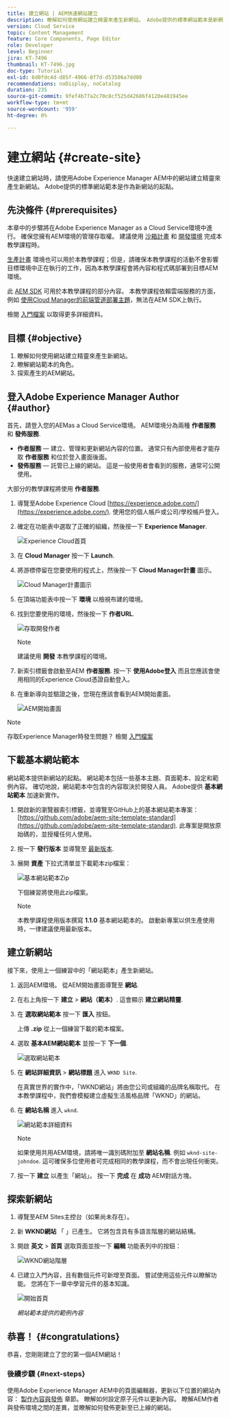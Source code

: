 ```yaml
---
title: 建立網站 | AEM快速網站建立
description: 瞭解如何使用網站建立精靈來產生新網站。 Adobe提供的標準網站範本是新網站的起點。
version: Cloud Service
topic: Content Management
feature: Core Components, Page Editor
role: Developer
level: Beginner
jira: KT-7496
thumbnail: KT-7496.jpg
doc-type: Tutorial
exl-id: 6d0fdc4d-d85f-4966-8f7d-d53506a7dd08
recommendations: noDisplay, noCatalog
duration: 235
source-git-commit: 9fef4b77a2c70c8cf525d42686f4120e481945ee
workflow-type: tm+mt
source-wordcount: '959'
ht-degree: 0%

---
```


# 建立網站 {#create-site}

快速建立網站時，請使用Adobe Experience Manager AEM中的網站建立精靈來產生新網站。 Adobe提供的標準網站範本是作為新網站的起點。

## 先決條件 {#prerequisites}

本章中的步驟將在Adobe Experience Manager as a Cloud Service環境中進行。 確保您擁有AEM環境的管理存取權。 建議使用 [沙箱計畫](https://experienceleague.adobe.com/docs/experience-manager-cloud-service/onboarding/getting-access/sandbox-programs/introduction-sandbox-programs.html) 和 [開發環境](https://experienceleague.adobe.com/docs/experience-manager-cloud-service/implementing/using-cloud-manager/manage-environments.html) 完成本教學課程時。

[生產計畫](https://experienceleague.adobe.com/docs/experience-manager-cloud-service/content/implementing/using-cloud-manager/programs/introduction-production-programs.html) 環境也可以用於本教學課程；但是，請確保本教學課程的活動不會影響目標環境中正在執行的工作，因為本教學課程會將內容和程式碼部署到目標AEM環境。

此 [AEM SDK](https://experienceleague.adobe.com/docs/experience-manager-learn/cloud-service/local-development-environment-set-up/aem-runtime.html) 可用於本教學課程的部分內容。 本教學課程依賴雲端服務的方面，例如 [使用Cloud Manager的前端管道部署主題](https://experienceleague.adobe.com/docs/experience-manager-learn/getting-started-wknd-tutorial-develop/site-template/theming.html)，無法在AEM SDK上執行。

檢閱 [入門檔案](https://experienceleague.adobe.com/docs/experience-manager-cloud-service/onboarding/home.html) 以取得更多詳細資料。

## 目標 {#objective}

1. 瞭解如何使用網站建立精靈來產生新網站。
1. 瞭解網站範本的角色。
1. 探索產生的AEM網站。

## 登入Adobe Experience Manager Author {#author}

首先，請登入您的AEMas a Cloud Service環境。 AEM環境分為兩種 **作者服務** 和 **發佈服務**.

* **作者服務**  — 建立、管理和更新網站內容的位置。 通常只有內部使用者才能存取 **作者服務** 和位於登入畫面後面。
* **發佈服務**  — 託管已上線的網站。 這是一般使用者會看到的服務，通常可公開使用。

大部分的教學課程將使用 **作者服務**.

1. 導覽至Adobe Experience Cloud [https://experience.adobe.com/](https://experience.adobe.com/). 使用您的個人帳戶或公司/學校帳戶登入。
1. 確定在功能表中選取了正確的組織，然後按一下 **Experience Manager**.

   ![Experience Cloud首頁](assets/create-site/experience-cloud-home-screen.png)

1. 在 **Cloud Manager** 按一下 **Launch**.
1. 將游標停留在您要使用的程式上，然後按一下 **Cloud Manager計畫** 圖示。

   ![Cloud Manager計畫圖示](assets/create-site/cloud-manager-program-icon.png)

1. 在頂端功能表中按一下 **環境** 以檢視布建的環境。

1. 找到您要使用的環境，然後按一下 **作者URL**.

   ![存取開發作者](assets/create-site/access-dev-environment.png)

   >[!NOTE]
   >
   >建議使用 **開發** 本教學課程的環境。

1. 新索引標籤會啟動至AEM **作者服務**. 按一下 **使用Adobe登入** 而且您應該會使用相同的Experience Cloud憑證自動登入。

1. 在重新導向並驗證之後，您現在應該會看到AEM開始畫面。

   ![AEM開始畫面](assets/create-site/aem-start-screen.png)

>[!NOTE]
>
> 存取Experience Manager時發生問題？ 檢閱 [入門檔案](https://experienceleague.adobe.com/docs/experience-manager-cloud-service/onboarding/home.html)

## 下載基本網站範本

網站範本提供新網站的起點。 網站範本包括一些基本主題、頁面範本、設定和範例內容。 確切地說，網站範本中包含的內容取決於開發人員。 Adobe提供 **基本網站範本** 加速新實作。

1. 開啟新的瀏覽器索引標籤，並導覽至GitHub上的基本網站範本專案： [https://github.com/adobe/aem-site-template-standard](https://github.com/adobe/aem-site-template-standard). 此專案是開放原始碼的，並授權任何人使用。
1. 按一下 **發行版本** 並導覽至 [最新版本](https://github.com/adobe/aem-site-template-standard/releases/latest).
1. 展開 **資產** 下拉式清單並下載範本zip檔案：

   ![基本網站範本Zip](assets/create-site/template-basic-zip-file.png)

   下個練習將使用此zip檔案。

   >[!NOTE]
   >
   > 本教學課程使用版本撰寫 **1.1.0** 基本網站範本的。 啟動新專案以供生產使用時，一律建議使用最新版本。

## 建立新網站

接下來，使用上一個練習中的「網站範本」產生新網站。

1. 返回AEM環境。 從AEM開始畫面導覽至 **網站**.
1. 在右上角按一下 **建立** > **網站（範本）**. 這會顯示 **建立網站精靈**.
1. 在 **選取網站範本** 按一下 **匯入** 按鈕。

   上傳 **.zip** 從上一個練習下載的範本檔案。

1. 選取 **基本AEM網站範本** 並按一下 **下一個**.

   ![選取網站範本](assets/create-site/select-site-template.png)

1. 在 **網站詳細資訊** > **網站標題** 進入 `WKND Site`.

   在真實世界的實作中，「WKND網站」將由您公司或組織的品牌名稱取代。 在本教學課程中，我們會模擬建立虛擬生活風格品牌「WKND」的網站。

1. 在 **網站名稱** 進入 `wknd`.

   ![網站範本詳細資料](assets/create-site/site-template-details.png)

   >[!NOTE]
   >
   > 如果使用共用AEM環境，請將唯一識別碼附加至 **網站名稱**. 例如 `wknd-site-johndoe`. 這可確保多位使用者可完成相同的教學課程，而不會出現任何衝突。

1. 按一下 **建立** 以產生「網站」。 按一下 **完成** 在 **成功** AEM對話方塊。

## 探索新網站

1. 導覽至AEM Sites主控台（如果尚未存在）。
1. 新 **WKND網站** 「 」已產生。 它將包含具有多語言階層的網站結構。
1. 開啟 **英文** > **首頁** 選取頁面並按一下 **編輯** 功能表列中的按鈕：

   ![WKND網站階層](assets/create-site/wknd-site-starter-hierarchy.png)

1. 已建立入門內容，且有數個元件可新增至頁面。 嘗試使用這些元件以瞭解功能。 您將在下一章中學習元件的基本知識。

   ![開始首頁](assets/create-site/start-home-page.png)

   *網站範本提供的範例內容*

## 恭喜！ {#congratulations}

恭喜，您剛剛建立了您的第一個AEM網站！

### 後續步驟 {#next-steps}

使用Adobe Experience Manager AEM中的頁面編輯器，更新以下位置的網站內容： [製作內容與發佈](author-content-publish.md) 章節。 瞭解如何設定原子元件以更新內容。 瞭解AEM作者與發佈環境之間的差異，並瞭解如何發佈更新至已上線的網站。
